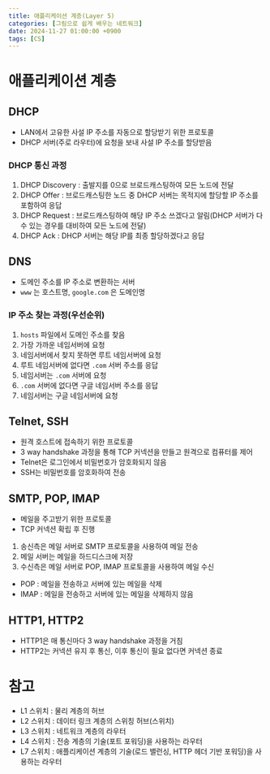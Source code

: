 ```yaml
---
title: 애플리케이션 계층(Layer 5)
categories: [그림으로 쉽게 배우는 네트워크]
date: 2024-11-27 01:00:00 +0900
tags: [CS]
---
```


# 애플리케이션 계층

## DHCP
- LAN에서 고유한 사설 IP 주소를 자동으로 할당받기 위한 프로토콜
- DHCP 서버(주로 라우터)에 요청을 보내 사설 IP 주소를 할당받음

### DHCP 통신 과정
1. DHCP Discovery : 출발지를 0으로 브로드캐스팅하여 모든 노드에 전달
2. DHCP Offer : 브로드캐스팅한 노드 중 DHCP 서버는 목적지에 할당할 IP 주소를 포함하여 응답
3. DHCP Request : 브로드캐스팅하여 해당 IP 주소 쓰겠다고 알림(DHCP 서버가 다수 있는 경우를 대비하여 모든 노드에 전달)
4. DHCP Ack : DHCP 서버는 해당 IP를 최종 할당하겠다고 응답

## DNS
- 도메인 주소를 IP 주소로 변환하는 서버
- `www` 는 호스트명, `google.com` 은 도메인명

### IP 주소 찾는 과정(우선순위)
1. `hosts` 파일에서 도메인 주소를 찾음
2. 가장 가까운 네임서버에 요청
3. 네임서버에서 찾지 못하면 루트 네임서버에 요청
4. 루트 네임서버에 없다면 `.com` 서버 주소를 응답
5. 네임서버는 `.com` 서버에 요청
6. `.com` 서버에 없다면 구글 네임서버 주소를 응답
7. 네임서버는 구글 네임서버에 요청

## Telnet, SSH
- 원격 호스트에 접속하기 위한 프로토콜
- 3 way handshake 과정을 통해 TCP 커넥션을 만들고 원격으로 컴퓨터를 제어
- Telnet은 로그인에서 비밀번호가 암호화되지 않음
- SSH는 비밀번호를 암호화하여 전송

## SMTP, POP, IMAP
- 메일을 주고받기 위한 프로토콜
- TCP 커넥션 확립 후 진행
1. 송신측은 메일 서버로 SMTP 프로토콜을 사용하여 메일 전송
2. 메일 서버는 메일을 하드디스크에 저장
3. 수신측은 메일 서버로 POP, IMAP 프로토콜을 사용하여 메일 수신
  - POP : 메일을 전송하고 서버에 있는 메일을 삭제
  - IMAP : 메일을 전송하고 서버에 있는 메일을 삭제하지 않음

## HTTP1, HTTP2
- HTTP1은 매 통신마다 3 way handshake 과정을 거침
- HTTP2는 커넥션 유지 후 통신, 이후 통신이 필요 없다면 커넥션 종료

# 참고
- L1 스위치 : 물리 계층의 허브
- L2 스위치 : 데이터 링크 계층의 스위칭 허브(스위치)
- L3 스위치 : 네트워크 계층의 라우터
- L4 스위치 : 전송 계층의 기술(포트 포워딩)을 사용하는 라우터
- L7 스위치 : 애플리케이션 계층의 기술(로드 밸런싱, HTTP 헤더 기반 포워딩)을 사용하는 라우터